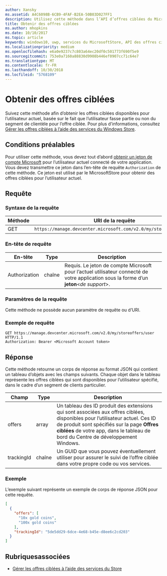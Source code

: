 ```yaml
---
author: Xansky
ms.assetid: A4C6098B-6CB9-4FAF-B2EA-50B03D027FF1
description: Utilisez cette méthode dans l’API d’offres ciblées du MicrosoftStore afin d’obtenir les offres ciblées, disponibles pour l’utilisateur actuel dans le cadre de l’app actuelle.
title: Obtenir des offres ciblées
ms.author: mhopkins
ms.date: 10/10/2017
ms.topic: article
keywords: windows10, uwp, services du MicrosoftStore, API des offres ciblées du Store, obtenir des offres ciblées
ms.localizationpriority: medium
ms.openlocfilehash: e6a0e9237c7c803a64ec20df0c501773f690f5e9
ms.sourcegitcommit: 753e0a7160a88830d9908b446ef0907cc71c64e7
ms.translationtype: MT
ms.contentlocale: fr-FR
ms.lasthandoff: 10/30/2018
ms.locfileid: "5768109"
---
```

# <a name="get-targeted-offers"></a>Obtenir des offres ciblées

Suivez cette méthode afin d’obtenir les offres ciblées disponibles pour l’utilisateur actuel, basée sur le fait que l’utilisateur fasse partie ou non du segment de clientèle pour l’offre ciblée. Pour plus d’informations, consultez [Gérer les offres ciblées à l’aide des services du Windows Store](manage-targeted-offers-using-windows-store-services.md).

## <a name="prerequisites"></a>Conditions préalables

Pour utiliser cette méthode, vous devez tout d’abord [obtenir un jeton de compte Microsoft](manage-targeted-offers-using-windows-store-services.md#obtain-a-microsoft-account-token) pour l’utilisateur actuel connecté de votre application. Vous devez transmettre ce jeton dans l’en-tête de requête ```Authorization``` de cette méthode. Ce jeton est utilisé par le MicrosoftStore pour obtenir des offres ciblées pour l’utilisateur actuel.

## <a name="request"></a>Requête


### <a name="request-syntax"></a>Syntaxe de la requête

| Méthode | URI de la requête                                                                |
|--------|----------------------------------------------------------------------------|
| GET    | ```https://manage.devcenter.microsoft.com/v2.0/my/storeoffers/user``` |


### <a name="request-header"></a>En-tête de requête

| En-tête        | Type   | Description  |
|---------------|--------|--------------|
| Authorization | chaîne | Requis. Le jeton de compte Microsoft pour l’actuel utilisateur connecté de votre application sous la forme d’un **jeton**&lt;*de support*&gt;. |


### <a name="request-parameters"></a>Paramètres de la requête

Cette méthode ne possède aucun paramètre de requête ou d’URI.

### <a name="request-example"></a>Exemple de requête

```syntax
GET https://manage.devcenter.microsoft.com/v2.0/my/storeoffers/user HTTP/1.1
Authorization: Bearer <Microsoft Account token>
```

## <a name="response"></a>Réponse

Cette méthode retourne un corps de réponse au format JSON qui contient un tableau d’objets avec les champs suivants. Chaque objet dans le tableau représente les offres ciblées qui sont disponibles pour l’utilisateur spécifié, dans le cadre d’un segment de clients particulier.

| Champ      | Type   | Description         |
|------------|--------|------------------|
| offers      | array  | Un tableau des ID produit des extensions qui sont associées aux offres ciblées, disponibles pour l’utilisateur actuel. Ces ID de produit sont spécifiés sur la page **Offres ciblées** de votre app, dans le tableau de bord du Centre de développement Windows.            |
| trackingId  | chaîne | Un GUID que vous pouvez éventuellement utiliser pour assurer le suivi de l’offre ciblée dans votre propre code ou vos services. |


### <a name="example"></a>Exemple

L’exemple suivant représente un exemple de corps de réponse JSON pour cette requête.

```json
[
  {
    "offers": [
      "10x gold coins",
      "100x gold coins"
    ],
    "trackingId": "5de5dd29-6dce-4e68-b45e-d8ee6c2cd203"
  }
]
```

## <a name="related-topics"></a>Rubriquesassociées

* [Gérer les offres ciblées à l’aide des services du Store](manage-targeted-offers-using-windows-store-services.md)

 

 
